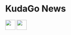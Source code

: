 # KudaGo News

<img height="32" width="32" src="https://cdn.jsdelivr.net/npm/simple-icons@v13/icons/webpack.svg" />
<img height="32" width="32" src="https://unpkg.com/simple-icons@v13/icons/webpack.svg" />
